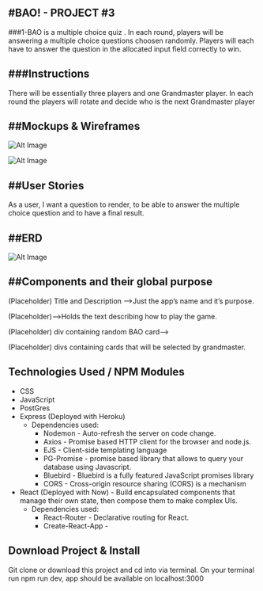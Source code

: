 #BAO! - PROJECT #3
-----------
###1-BAO is a multiple choice quiz . In each round, players will be answering a multiple choice questions choosen randomly. Players will each have to answer the question in the allocated input field correctly to win.

###Instructions
----------
There will be essentially three players and one Grandmaster player. In each round the players will rotate and decide who is the next Grandmaster player

##Mockups & Wireframes
----------

![Alt Image](http://i.imgur.com/gpznN5I.png)

![Alt Image](http://i.imgur.com/dYtPRer.png)



##User Stories
----------
As a user, I want a question to render, to be able to answer the multiple choice question and to have a final result.

##ERD
----------
![Alt Image](http://i.imgur.com/iBNxhqE.png)

##Components and their global purpose
----------
(Placeholder) Title and Description ——>Just the app’s name and it’s purpose.

(Placeholder)——>Holds the text describing how to play the game.

(Placeholder) div containing random BAO card—> 

(Placeholder) divs containing cards that will be selected by grandmaster.

Technologies Used / NPM Modules
-----------
* CSS
* JavaScript
* PostGres
* Express (Deployed with Heroku)
    * Dependencies used:
        * Nodemon - Auto-refresh the server on code change.
        * Axios - Promise based HTTP client for the browser and node.js.
        * EJS - Client-side templating language 
        * PG-Promise - promise based library that allows to query your database using Javascript.
        * Bluebird - Bluebird is a fully featured JavaScript promises library
        * CORS - Cross-origin resource sharing (CORS) is a mechanism 
* React (Deployed with Now) - Build encapsulated components that manage their own state, then compose them to make complex UIs. 
    * Dependencies used:
        * React-Router - Declarative routing for React.
        * Create-React-App - 

Download Project & Install
----------------
Git clone or download this project and cd into via terminal. On your terminal run npm run dev, app should be available on localhost:3000 
